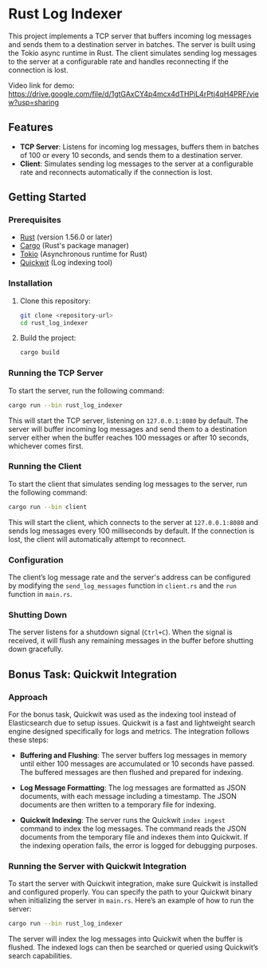 
# Rust Log Indexer

This project implements a TCP server that buffers incoming log messages and sends them to a destination server in batches. The server is built using the Tokio async runtime in Rust. The client simulates sending log messages to the server at a configurable rate and handles reconnecting if the connection is lost.

Video link for demo: https://drive.google.com/file/d/1gtGAxCY4p4mcx4dTHPiL4rPtj4qH4PRF/view?usp=sharing

## Features
- **TCP Server**: Listens for incoming log messages, buffers them in batches of 100 or every 10 seconds, and sends them to a destination server.
- **Client**: Simulates sending log messages to the server at a configurable rate and reconnects automatically if the connection is lost.

## Getting Started

### Prerequisites
- [Rust](https://www.rust-lang.org/) (version 1.56.0 or later)
- [Cargo](https://doc.rust-lang.org/cargo/) (Rust's package manager)
- [Tokio](https://tokio.rs/) (Asynchronous runtime for Rust)
- [Quickwit](https://quickwit.io/) (Log indexing tool)

### Installation
1. Clone this repository:
   ```bash
   git clone <repository-url>
   cd rust_log_indexer
   ```

2. Build the project:
   ```bash
   cargo build
   ```

### Running the TCP Server

To start the server, run the following command:

```bash
cargo run --bin rust_log_indexer
```

This will start the TCP server, listening on `127.0.0.1:8080` by default. The server will buffer incoming log messages and send them to a destination server either when the buffer reaches 100 messages or after 10 seconds, whichever comes first.

### Running the Client

To start the client that simulates sending log messages to the server, run the following command:

```bash
cargo run --bin client
```

This will start the client, which connects to the server at `127.0.0.1:8080` and sends log messages every 100 milliseconds by default. If the connection is lost, the client will automatically attempt to reconnect.

### Configuration

The client’s log message rate and the server's address can be configured by modifying the `send_log_messages` function in `client.rs` and the `run` function in `main.rs`.

### Shutting Down

The server listens for a shutdown signal (`Ctrl+C`). When the signal is received, it will flush any remaining messages in the buffer before shutting down gracefully.

## Bonus Task: Quickwit Integration

### Approach

For the bonus task, Quickwit was used as the indexing tool instead of Elasticsearch due to setup issues. Quickwit is a fast and lightweight search engine designed specifically for logs and metrics. The integration follows these steps:

- **Buffering and Flushing**: The server buffers log messages in memory until either 100 messages are accumulated or 10 seconds have passed. The buffered messages are then flushed and prepared for indexing.
  
- **Log Message Formatting**: The log messages are formatted as JSON documents, with each message including a timestamp. The JSON documents are then written to a temporary file for indexing.

- **Quickwit Indexing**: The server runs the Quickwit `index ingest` command to index the log messages. The command reads the JSON documents from the temporary file and indexes them into Quickwit. If the indexing operation fails, the error is logged for debugging purposes.

### Running the Server with Quickwit Integration

To start the server with Quickwit integration, make sure Quickwit is installed and configured properly. You can specify the path to your Quickwit binary when initializing the server in `main.rs`. Here’s an example of how to run the server:

```bash
cargo run --bin rust_log_indexer
```

The server will index the log messages into Quickwit when the buffer is flushed. The indexed logs can then be searched or queried using Quickwit’s search capabilities.

